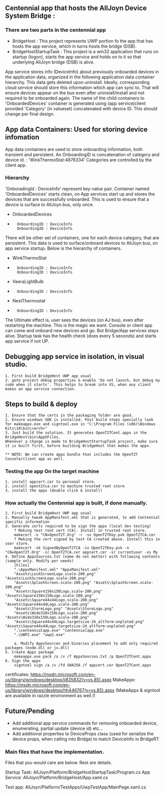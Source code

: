 
## Centennial app that hosts the AllJoyn Device System Bridge :
###  There are two parts in the centennial app
* BridgeHost : This project represents UWP portion fo the app that has hosts the app service, which in turns hosts the bridge (DSB).
* BridgeHostStartupTask : This project is a win32 application that runs on startup (logon), starts the app service and holds on to it so that underlying AllJoyn bridge (DSB) is alive. 

App service stores info (DeviceInfo) about previously onboarded devices in the application data, organized in the following application data container hierarchy. 
This data gets deleted upon uninstall. Ideally, corresponding cloud service should store this information which app can sync to.
That will ensure devices appear on the bus even after uninstall/install and not required to be onboarded again.
The name of the child containers to 'OnboardedDevices' container is generated using (app service)client provided 'Category' (in valueset) concatenated with device ID.
This should change per final design.

## App data Containers:  Used for storing device infomation
App data containers are used to store onboarding information, both transient and persistent.
An OnboardingID is concatenation of category and device id. : 'WinkThermoStat:4876334'
Categories are controlled by the client app.

### Hierarchy
'OnboradingId : DeviceInfo' represent key-value pair.
Container named 'OnboardedDevices' starts clean, on App services start up and stores the deivices that are successfully onboarded.
This is used to ensure that a device is surface to AllJoyn bus, only once.

* OnboardedDevices
*       OnboardingID : DeviceInfo
        OnboardingID : DeviceInfo


There will be other set of containers, one for each device category, that are persistent. 
This data is used to surface/onboard devices to AllJoyn bus, on app service startup.
Below is the hierarchy of containers. 
* WinkThermoStat
*       OnboardingID : DeviceInfo
        OnboardingID : DeviceInfo
* VeeraLightBulb
*       OnboardingID : DeviceInfo
* NestThermostat
*       OnboardingID : DeviceInfo

The Ultimate effect is, user sees the devices (on AJ bus), even after restarting the machine. This is the magic we want.
Console or client app can come and onboard new devices and go. But Bridge/App services stays alive.
Startup task has the health check (does every 5 seconds) and starts app service if not UP.

## Debugging app service in isolation, in visual studio.
	1. First build BridgeHost UWP app usual
	2. goto project debug properties & enable 'Do not launch, but debug my code when it starts'. This helps to break into VS, when any client makes an app service connection.

## Steps to build & deploy
	1. Ensure that the certs in the packaging folder are good.
	2. Ensure windows SDK is installed. Post build steps specially look for makeappx.exe and signtool.exe in "C:\Program Files (x86)\Windows Kits\10\bin\<arch>"
	3. Just build the solution. It generates OpenT2TCent.appx in the BridgeHost\bin\AppXFiles.
	Whenever a change is made to BridgeHostStartupTask project, make sure it is built first, before building BridgeHost that makes the appx.
	
	** NOTE: We can create appx bundle that includes the OpenT2T Console/client app as well. 

### Testing the app On the target machine
	1. install appcert.cer to personal store.
	2. install opent2tca.cer to machine trusted root store
	3. install the appx (double click & install)

### How actually the Centennial app is built, if done manually.
	1. First build BridgeHost UWP app usual
	2. Manually tweak AppManifest.xml that is generated, to add Centennial specific information
	3. Generate certs required to be sign the appx (local dev testing)
		? Making test root cert (CA). Install in trusted root store.
		makecert -n "CN=OpenT2T.Org" -r -sv OpenT2TKey.pvk OpenT2TCA.cer
		? Making the cert signed by test CA created above. Install this in user store.
		makecert -sk SignedByOpenT2TCA -iv OpenT2TKey.pvk -n "CN=OpenT2T.Org" -ic OpenT2TCA.cer appcert.cer -sr currentuser -ss My
	4. Define AppxSources.txt (name do not matter) with following contents (sample only. Modify per needs)
		[Files]
		".\AppxManifest.xml" "AppxManifest.xml"
		"Assets\LockScreenLogo.scale-200.png" "Assets\LockScreenLogo.scale-200.png"
		"Assets\SplashScreen.scale-200.png" "Assets\SplashScreen.scale-200.png"
		"Assets\Square150x150Logo.scale-200.png" "Assets\Square150x150Logo.scale-200.png"
		"Assets\Square44x44Logo.scale-200.png" "Assets\Square44x44Logo.scale-200.png"
		"Assets\StoreLogo.png" "Assets\StoreLogo.png"
		"Assets\Wide310x150Logo.scale-200.png" "Assets\Wide310x150Logo.scale-200.png"
		"Assets\Square44x44Logo.targetsize-24_altform-unplated.png" "Assets\Square44x44Logo.targetsize-24_altform-unplated.png"
		".\centennialapp.exe" "centennialapp.exe"
		".\UWP2.exe" "uwp2.exe"
		
		a. Modify AppxSources and binaries placement to add only required packages (node.dll or jx.dll)
	5. Create Appx package
		makeappx.exe pack /o /v /f AppxSources.txt /p OpenT2TCent.appx
	6. Sign the appx
		signtool sign /a /v /fd SHA256 /f appcert.cer OpenT2TCent.appx


certificates: https://msdn.microsoft.com/en-us/library/windows/desktop/jj835832(v=vs.85).aspx
MakeAppx: https://msdn.microsoft.com/en-us/library/windows/desktop/hh446767(v=vs.85).aspx
	(MakeAppx & signtool are available in razzle environment as well.!)

## Future/Pending
* Add additional app service commands for removing onboarded device, enumerating, partial update (device id) etc...
* Add additional properties to DeviceProps class (used for serialize the device props, when calling into Bridge) to match DeviceInfo in BridgeRT

### Main files that have the implementation.
Files that you would care are below. Rest are details.

Startup Task: AllJoyn/Platform/BridgeHostStartupTask/Program.cs
App Service: AllJoyn/Platform/BridgeHost/App.xaml.cs

Test app:
AllJoyn/Platform/TestApps/UwpTestApp/MainPage.xaml.cs